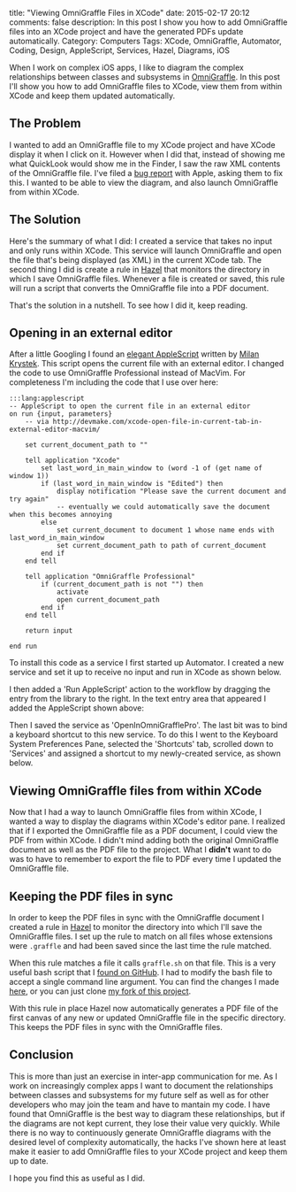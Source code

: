 title: "Viewing OmniGraffle Files in XCode"
date: 2015-02-17 20:12
comments: false
description: In this post I show you how to add OmniGraffle files into an XCode project and have the generated PDFs update automatically.
Category: Computers
Tags: XCode, OmniGraffle, Automator, Coding, Design, AppleScript, Services, Hazel, Diagrams, iOS

When I work on complex iOS apps, I like to diagram the complex relationships between classes and subsystems in [OmniGraffle](https://www.omnigroup.com/omnigraffle). In this post I'll show you how to add OmniGraffle files to XCode, view them from within XCode and keep them updated automatically. 

<!-- more -->

<!-- ai c /images/2015/02/omniGraffle/omniGraffleDiagram.png /images/2015/02/omniGraffle/omniGraffleDiagram.png 724 506 A sample OmniGraffle diagram -->


<div style="clear: both"></div>

## The Problem

I wanted to add an OmniGraffle file to my XCode project and have XCode display it when I click on it. However when I did that, instead of showing me what QuickLook would show me in the Finder, I saw the raw XML contents of the OmniGraffle file. I've filed a [bug report](http://www.openradar.me/19849334) with Apple, asking them to fix this. I wanted to be able to view the diagram, and also launch OmniGraffle from within XCode.  

## The Solution

Here's the summary of what I did: I created a service that takes no input and only runs within XCode. This service will launch OmniGraffle and open the file that's being displayed (as XML) in the current XCode tab. The second thing I did is create a rule in [Hazel](http://www.noodlesoft.com/hazel.php) that monitors the directory in which I save OmniGraffle files. Whenever a file is created or saved, this rule will run a script that converts the OmniGraffle file into a PDF document.

That's the solution in a nutshell. To see how I did it, keep reading.

## Opening in an external editor

After a little Googling I found an [elegant AppleScript](http://devmake.com/xcode-open-file-in-current-tab-in-external-editor-macvim/) written by [Milan Krystek](https://twitter.com/devmake). This script opens the current file with an external editor. I changed the code to use OmniGraffle Professional instead of MacVim. For completeness I'm including the code that I use over here:

    :::lang:applescript 
    -- AppleScript to open the current file in an external editor
    on run {input, parameters}
        -- via http://devmake.com/xcode-open-file-in-current-tab-in-external-editor-macvim/
        
        set current_document_path to ""
     
        tell application "Xcode"
            set last_word_in_main_window to (word -1 of (get name of window 1))
            if (last_word_in_main_window is "Edited") then
                display notification "Please save the current document and try again"
                -- eventually we could automatically save the document when this becomes annoying
            else
                set current_document to document 1 whose name ends with last_word_in_main_window
                set current_document_path to path of current_document
            end if
        end tell
     
        tell application "OmniGraffle Professional"
            if (current_document_path is not "") then
                activate
                open current_document_path
            end if
        end tell
     
        return input
        
    end run

To install this code as a service I first started up Automator. I created a new service and set it up to receive no input and run in XCode as shown below.

<!-- ai c /images/2015/02/omniGraffle/newService.png /images/2015/02/omniGraffle/newService.png 500 316 Creating a new service -->

I then added a 'Run AppleScript' action to the workflow by dragging the entry from the library to the right. In the text entry area that appeared I added the AppleScript shown above:

<!-- ai c /images/2015/02/omniGraffle/runApplescript.png /images/2015/02/omniGraffle/runApplescript.png 500 316 Adding a 'Run AppleScript' action -->

Then I saved the service as 'OpenInOmniGrafflePro'.  The last bit was to bind a keyboard shortcut to this new service. To do this I went to the Keyboard System Preferences Pane, selected the 'Shortcuts' tab, scrolled down to 'Services' and assigned a shortcut to my newly-created service, as shown below. 

<!-- ai c /images/2015/02/omniGraffle/keyboardShortcut.png /images/2015/02/omniGraffle/keyboardShortcut.png 780 693 Adding a keyboard shortcut -->

## Viewing OmniGraffle files from within XCode

Now that I had a way to launch OmniGraffle files from within XCode, I wanted a way to display the diagrams within XCode's editor pane. I realized that if I exported the OmniGraffle file as a PDF document, I could view the PDF from within XCode. I didn't mind adding both the original OmniGraffle document as well as the PDF file to the project. What I **didn't** want to do was to have to remember to export the file to PDF every time I updated the OmniGraffle file.

## Keeping the PDF files in sync

In order to keep the PDF files in sync with the OmniGraffle document I created a rule in [Hazel](http://www.noodlesoft.com/hazel.php) to monitor the directory into which I'll save the OmniGraffle files. I set up the rule to match on all files whose extensions were ```.graffle``` and had been saved since the last time the rule matched. 

<!-- ai c /images/2015/02/omniGraffle/hazel.png /images/2015/02/omniGraffle/hazel.png 780 622 The Hazel rule -->

When this rule matches a file it calls ```graffle.sh``` on that file. This is a very useful bash script that I [found on GitHub](https://github.com/dcreager/graffle-export). I had to modify the bash file to accept a single command line argument. You can find the changes I made [here](https://github.com/aijaz/graffle-export/commit/94602863cf1f931f176e6be05dddd8c8bf89b9dc#diff-8420037d70f59fe3e96bf764e6ffc2bc), or you can just clone [my fork of this project](https://github.com/aijaz/graffle-export). 

With this rule in place Hazel now automatically generates a PDF file of the first canvas of any new or updated OmniGraffle file in the specific directory. This keeps the PDF files in sync with the OmniGraffle files.

## Conclusion

This is more than just an exercise in inter-app communication for me. As I work on increasingly complex apps I want to document the relationships between classes and subsystems for my future self as well as for other developers who may join the team and have to mantain my code. I have found that OmniGraffle is the best way to diagram these relationships, but if the diagrams are not kept current, they lose their value very quickly. While there is no way to continuously generate OmniGraffle diagrams with the desired level of complexity automatically, the hacks I've shown here at least make it easier to add OmniGraffle files to your XCode project and keep them up to date. 

I hope you find this as useful as I did.


